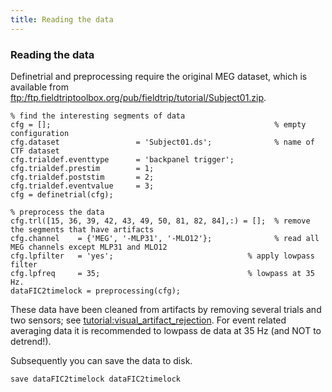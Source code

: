 ```yaml
---
title: Reading the data
---
```


### Reading the data

Definetrial and preprocessing require the original MEG dataset, which is available from [ftp:/ftp.fieldtriptoolbox.org/pub/fieldtrip/tutorial/Subject01.zip](ftp://ftp.fieldtriptoolbox.org/pub/fieldtrip/tutorial/Subject01.zip).
    
    % find the interesting segments of data
    cfg = [];                                                  % empty configuration
    cfg.dataset                 = 'Subject01.ds';              % name of CTF dataset  
    cfg.trialdef.eventtype      = 'backpanel trigger';
    cfg.trialdef.prestim        = 1;
    cfg.trialdef.poststim       = 2;
    cfg.trialdef.eventvalue     = 3;                     
    cfg = definetrial(cfg);            
    
    % preprocess the data
    cfg.trl([15, 36, 39, 42, 43, 49, 50, 81, 82, 84],:) = [];  % remove the segments that have artifacts
    cfg.channel    = {'MEG', '-MLP31', '-MLO12'};              % read all MEG channels except MLP31 and MLO12
    cfg.lpfilter   = 'yes';                              % apply lowpass filter
    cfg.lpfreq     = 35;                                 % lowpass at 35 Hz.
    dataFIC2timelock = preprocessing(cfg);                      

These data have been cleaned from artifacts by removing several trials and two sensors; see [tutorial:visual_artifact_rejection](/tutorial/visual_artifact_rejection). For event related averaging data it is recommended to lowpass de data at 35 Hz (and NOT to detrend!).

Subsequently you can save the data to disk. 

    save dataFIC2timelock dataFIC2timelock

